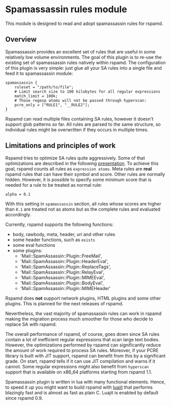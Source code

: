 # Spamassassin rules module

This module is designed to read and adopt spamassassin rules for rspamd.

## Overview

Spamassassin provides an excellent set of rules that are useful in some relatively
low volume environments. The goal of this plugin is to re-use the existing set
of spamassassin rules natively within rspamd. The configuration of this plugin
is very simple: just glue all your SA rules into a single file and feed it to
spamassassin module:

~~~ucl
spamassassin {
	ruleset = "/path/to/file";
	# Limit search size to 100 kilobytes for all regular expressions
	match_limit = 100k;
	# Those regexp atoms will not be passed through hyperscan:
	pcre_only = ["RULE1", "__RULE2"];
}
~~~

Rspamd can read multiple files containing SA rules, however it doesn't support
glob patterns so far. All rules are parsed to the same structure, so individual
rules might be overwritten if they occurs in multiple times.

## Limitations and principles of work

Rspamd tries to optimize SA rules quite aggressively. Some of that optimizations
are described in the following [presentation](http://highsecure.ru/ast-rspamd.pdf).
To achieve this goal, rspamd counts all rules as `expression atoms`. Meta rules are
**real** rspamd rules that can have their symbol and score. Other rules are normally
hidden. However, it is possible to specify some minimum score that is needed for a rule
to be treated as normal rule:

    alpha = 0.1

With this setting in `spamassassin` section, all rules whose scores are higher than
`0.1` are treated not as atoms but as the complete rules and evaluated accordingly.

Currently, rspamd supports the following functions:

* body, rawbody, meta, header, uri and other rules
* some header functions, such as `exists`
* some eval functions
* some plugins:
    + 'Mail::SpamAssassin::Plugin::FreeMail',
    + 'Mail::SpamAssassin::Plugin::HeaderEval',
    + 'Mail::SpamAssassin::Plugin::ReplaceTags',
    + 'Mail::SpamAssassin::Plugin::RelayEval',
    + 'Mail::SpamAssassin::Plugin::MIMEEval',
    + 'Mail::SpamAssassin::Plugin::BodyEval',
    + 'Mail::SpamAssassin::Plugin::MIMEHeader'

Rspamd does **not** support network plugins, HTML plugins and some other plugins.
This is planned for the next releases of rspamd.

Nevertheless, the vast majority of spamassassin rules can work in rspamd making
the migration process much smoother for those who decide to replace SA with rspamd.

The overall performance of rspamd, of course, goes down since SA rules contain a lot
of inefficient regular expressions that scan large text bodies. However, the optimizations
performed by rspamd can significantly reduce the amount of work required to process
SA rules. Moreover, if your PCRE library is built with JIT support, rspamd can benefit
from this by a significant grade. On start, rspamd tells if it can use JIT compilation and
warns if it cannot. Some regular expressions might also benefit from `hyperscan` support
that is available on x86_64 platforms starting from rspamd 1.1.

Spamassassin plugin is written in lua with many functional elements. Hence, to speed
it up you might want to build rspamd with [luajit](http://luajit.org) that performs
blazingly fast and is almost as fast as plain C. Luajit is enabled by default since
rspamd 0.9.
